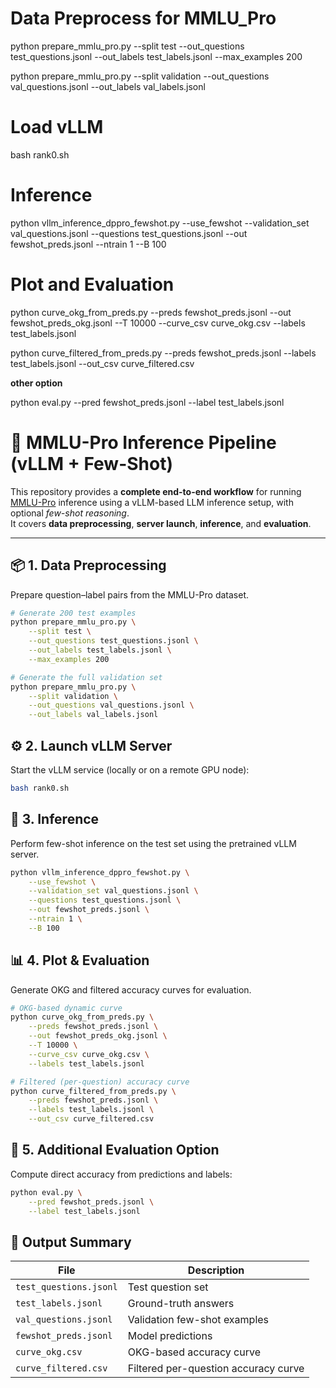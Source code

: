 # Data Preprocess for MMLU_Pro

python prepare_mmlu_pro.py --split test --out_questions test_questions.jsonl --out_labels test_labels.jsonl --max_examples 200

python prepare_mmlu_pro.py --split validation --out_questions val_questions.jsonl --out_labels val_labels.jsonl

# Load vLLM

bash rank0.sh

# Inference

python vllm_inference_dppro_fewshot.py --use_fewshot --validation_set val_questions.jsonl --questions test_questions.jsonl --out fewshot_preds.jsonl --ntrain 1 --B 100

# Plot and Evaluation

python curve_okg_from_preds.py --preds fewshot_preds.jsonl --out fewshot_preds_okg.jsonl --T 10000 --curve_csv curve_okg.csv --labels test_labels.jsonl

python curve_filtered_from_preds.py --preds fewshot_preds.jsonl --labels test_labels.jsonl --out_csv curve_filtered.csv

**other option**

python eval.py --pred fewshot_preds.jsonl --label test_labels.jsonl






# 🧠 MMLU-Pro Inference Pipeline (vLLM + Few-Shot)

This repository provides a **complete end-to-end workflow** for running [MMLU-Pro](https://huggingface.co/datasets/TIGER-Lab/MMLU-Pro) inference using a vLLM-based LLM inference setup, with optional *few-shot reasoning*.  
It covers **data preprocessing**, **server launch**, **inference**, and **evaluation**.

---

## 📦 1. Data Preprocessing

Prepare question–label pairs from the MMLU-Pro dataset.

```bash
# Generate 200 test examples
python prepare_mmlu_pro.py \
    --split test \
    --out_questions test_questions.jsonl \
    --out_labels test_labels.jsonl \
    --max_examples 200

# Generate the full validation set
python prepare_mmlu_pro.py \
    --split validation \
    --out_questions val_questions.jsonl \
    --out_labels val_labels.jsonl
```

## ⚙️ 2. Launch vLLM Server

Start the vLLM service (locally or on a remote GPU node):

```bash
bash rank0.sh
```

## 🚀 3. Inference

Perform few-shot inference on the test set using the pretrained vLLM server.

```bash
python vllm_inference_dppro_fewshot.py \
    --use_fewshot \
    --validation_set val_questions.jsonl \
    --questions test_questions.jsonl \
    --out fewshot_preds.jsonl \
    --ntrain 1 \
    --B 100
```

## 📊 4. Plot & Evaluation

Generate OKG and filtered accuracy curves for evaluation.

```bash
# OKG-based dynamic curve
python curve_okg_from_preds.py \
    --preds fewshot_preds.jsonl \
    --out fewshot_preds_okg.jsonl \
    --T 10000 \
    --curve_csv curve_okg.csv \
    --labels test_labels.jsonl

# Filtered (per-question) accuracy curve
python curve_filtered_from_preds.py \
    --preds fewshot_preds.jsonl \
    --labels test_labels.jsonl \
    --out_csv curve_filtered.csv
```

## 🧩 5. Additional Evaluation Option

Compute direct accuracy from predictions and labels:

```bash
python eval.py \
    --pred fewshot_preds.jsonl \
    --label test_labels.jsonl
```

## 📁 Output Summary

| File                   | Description                          |
| ---------------------- | ------------------------------------ |
| `test_questions.jsonl` | Test question set                    |
| `test_labels.jsonl`    | Ground-truth answers                 |
| `val_questions.jsonl`  | Validation few-shot examples         |
| `fewshot_preds.jsonl`  | Model predictions                    |
| `curve_okg.csv`        | OKG-based accuracy curve             |
| `curve_filtered.csv`   | Filtered per-question accuracy curve |



